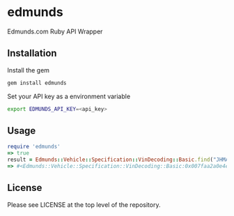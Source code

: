 # edmunds 
Edmunds.com Ruby API Wrapper 

## Installation
Install the gem
```bash
gem install edmunds
```
Set your API key as a environment variable
```bash
export EDMUNDS_API_KEY=<api_key>
```

## Usage
```ruby
require 'edmunds'
=> true
result = Edmunds::Vehicle::Specification::VinDecoding::Basic.find("JHMAP11461T005905")
=> #<Edmunds::Vehicle::Specification::VinDecoding::Basic:0x007faa2a0e4e40 @make="Honda", @model="S2000", @year=2001>

```
## License

Please see LICENSE at the top level of the repository.
